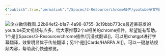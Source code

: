 ```yaml
---
{"publish":true,"permalink":"/Spaces/3-Resource/chrome插件/youtube英文视频如何看，工具推荐.md","created":"2025-04-04T01:14:38.575+08:00","modified":"2025-07-25T20:51:26.658+08:00","cssclasses":""}
---
```



![企业微信截图_22b94ef2-b1a7-4a98-8755-3c19bbb773ce](https://pub-pic.oldwinter.top/2025/06/783a3150a1348b01139fad9f9014af9b.png)最近呆哥发的youtube英文视频有点多，给大家推荐2个ai相关的chrome插件，希望能有帮助。1个是[[Spaces/3-Resource/chrome插件/沉浸式翻译]]，可以用chatgpt进行字幕翻译，效果明显优于传统翻译；另1个是[[Cards/HARPA AI]]，可以一键总结视频内容，帮助我们快速预览。